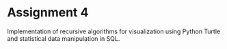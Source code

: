 # Assignment 4
Implementation of recursive algorithms for visualization using Python Turtle and statistical data manipulation in SQL.